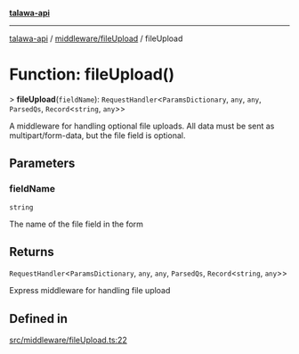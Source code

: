 [**talawa-api**](../../../README.md)

***

[talawa-api](../../../modules.md) / [middleware/fileUpload](../README.md) / fileUpload

# Function: fileUpload()

\> **fileUpload**(`fieldName`): `RequestHandler`\<`ParamsDictionary`, `any`, `any`, `ParsedQs`, `Record`\<`string`, `any`\>\>

A middleware for handling optional file uploads.
All data must be sent as multipart/form-data, but the file field is optional.

## Parameters

### fieldName

`string`

The name of the file field in the form

## Returns

`RequestHandler`\<`ParamsDictionary`, `any`, `any`, `ParsedQs`, `Record`\<`string`, `any`\>\>

Express middleware for handling file upload

## Defined in

[src/middleware/fileUpload.ts:22](https://github.com/PalisadoesFoundation/talawa-api/blob/039b0f127fb8caa46d57186ab4b3bb27fe150903/src/middleware/fileUpload.ts#L22)
